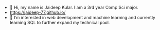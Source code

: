 - 👋 Hi, my name is Jaideep Kular. I am a 3rd year Comp Sci major.
- https://jaideep-77.github.io/
- 👀 I’m interested in web development and machine learning and currently learning SQL to further expand my technical pool.


<!---
jaideep-77/jaideep-77 is a ✨ special ✨ repository because its `README.md` (this file) appears on your GitHub profile.
You can click the Preview link to take a look at your changes.
--->
